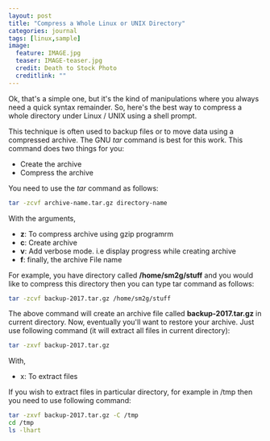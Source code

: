```yaml
---
layout: post
title: "Compress a Whole Linux or UNIX Directory"
categories: journal
tags: [linux,sample]
image:
  feature: IMAGE.jpg
  teaser: IMAGE-teaser.jpg
  credit: Death to Stock Photo
  creditlink: ""
---
```


Ok, that's a simple one, but it's the kind of manipulations where you always need a quick syntax remainder.
So, here's the best way to compress a whole directory under Linux / UNIX using a shell prompt.

This technique is often used to backup files or to move data using a compressed archive. The GNU *tar* command is best for this work.
This command does two things for you:

+ Create the archive
+ Compress the archive

You need to use the *tar* command as follows:
``` Bash
tar -zcvf archive-name.tar.gz directory-name
```
With the arguments,

- **z**: To compress archive using gzip programrm
- **c**: Create archive
- **v**: Add verbose mode. i.e display progress while creating archive
- **f**: finally, the archive File name

For example, you have directory called **/home/sm2g/stuff** and you would like to compress this directory then you can type tar command as follows:
``` Bash
tar -zcvf backup-2017.tar.gz /home/sm2g/stuff
```

The above command will create an archive file called **backup-2017.tar.gz** in current directory.
Now, eventually you'll want to restore your archive. Just use following command (it will extract all files in current directory):
``` Bash
tar -zxvf backup-2017.tar.gz
```
With,

- x: To extract files

If you wish to extract files in particular directory, for example in /tmp then you need to use following command:
``` Bash
tar -zxvf backup-2017.tar.gz -C /tmp
cd /tmp
ls -lhart
```
